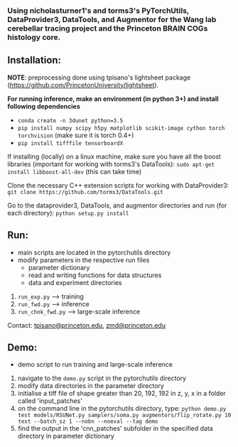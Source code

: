 ### Using nicholasturner1's and torms3's PyTorchUtils, DataProvider3, DataTools, and Augmentor for the Wang lab cerebellar tracing project and the Princeton BRAIN COGs histology core.

## Installation:

**NOTE**: preprocessing done using tpisano's lightsheet package (https://github.com/PrincetonUniversity/lightsheet).

**For running inference, make an environment (in python 3+) and install following dependencies**

- `conda create -n 3dunet python=3.5`
- `pip install numpy scipy h5py matplotlib scikit-image cython torch torchvision` (make sure it is torch 0.4+)
- `pip install tifffile tensorboardX`

If installing (locally) on a linux machine, make sure you have all the boost libraries (important for working with torms3's DataTools):
`sudo apt-get install libboost-all-dev` (this can take time)

Clone the necessary C++ extension scripts for working with DataProvider3:
`git clone https://github.com/torms3/DataTools.git`

Go to the dataprovider3, DataTools, and augmentor directories and run (for each directory):
`python setup.py install`

## Run:
- main scripts are located in the pytorchutils directory
- modify parameters in the respective run files
    - parameter dictionary
    - read and writing functions for data structures
    - data and experiment directories
1. `run_exp.py` --> training
2. `run_fwd.py` --> inference
3. `run_chnk_fwd.py` --> large-scale inference

Contact: tpisano@princeton.edu, zmd@princeton.edu

## Demo:
- demo script to run training and large-scale inference

1. navigate to the `demo.py` script in the pytorchutils directory
2. modify data directories in the parameter directory
3. initialise a tiff file of shape greater than 20, 192, 192 in z, y, x in a folder called 'input_patches'
4. on the command line in the pytorchutils directory, type: `python demo.py test models/RSUNet.py samplers/soma.py augmentors/flip_rotate.py 10 test --batch_sz 1 --nobn --noeval --tag demo`
5. find the output in the 'cnn_patches' subfolder in the specified data directory in parameter dictionary
